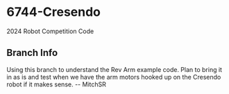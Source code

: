 # 6744-Cresendo
 2024 Robot Competition Code

## Branch Info
Using this branch to understand the Rev Arm example code. Plan to bring it in as is and test when we have the arm motors hooked up on the Cresendo robot if it makes sense. -- MitchSR
